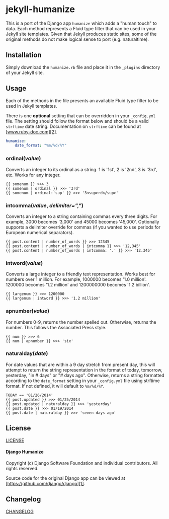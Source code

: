 # jekyll-humanize

This is a port of the Django app `humanize` which adds a "human touch" to data. Each method represents a Fluid type filter that can be used in your Jekyll site templates. Given that Jekyll produces static sites, some of the original methods do not make logical sense to port (e.g. naturaltime).

## Installation

Simply download the `humanize.rb` file and place it in the `_plugins` directory of your Jekyll site.

## Usage

Each of the methods in the file presents an available Fluid type filter to be used in Jekyll templates.

There is one **optional** setting that can be overridden in your `_config.yml` file. The setting should follow the format below and should be a valid `strftime` date string. Documentation on `strftime` can be found at [www.ruby-doc.com][2].

```yaml
humanize:
    date_format: "%m/%d/%Y"
```

### ordinal(_value_)

Converts an integer to its ordinal as a string. 1 is '1st', 2 is '2nd', 3 is '3rd', etc. Works for any integer.

```
{{ somenum }} >>> 3
{{ somenum | ordinal }} >>> '3rd'
{{ somenum | ordinal:'sup' }} >>> '3<sup>rd</sup>'
```

### intcomma(_value_, _delimiter=","_)

Converts an integer to a string containing commas every three digits. For example, 3000 becomes '3,000' and 45000 becomes '45,000'. Optionally supports a delimiter override for commas (if you wanted to use periods for European numerical separators).

```
{{ post.content | number_of_words }} >>> 12345
{{ post.content | number_of_words | intcomma }} >>> '12,345'
{{ post.content | number_of_words | intcomma: '.' }} >>> '12.345'
```

### intword(_value_)

Converts a large integer to a friendly text representation. Works best for numbers over 1 million. For example, 1000000 becomes '1.0 million'. 1200000 becomes '1.2 million' and 1200000000 becomes '1.2 billion'.

```
{{ largenum }} >>> 1200000
{{ largenum | intword }} >>> '1.2 million'
```

### apnumber(_value_)

For numbers 0-9, returns the number spelled out. Otherwise, returns the number. This follows the Associated Press style.

```
{{ num }} >>> 6
{{ num | apnumber }} >>> 'six'
```

### naturalday(_date_)

For date values that are within a 9 day stretch from present day, this will attempt to return the string representation in the format of today, tomorrow, yesterday, "in # days" or "# days ago". Otherwise, returns a string formatted according to the `date_format` setting in your `_config.yml` file using strftime format. If not defined, it will default to `%m/%d/%Y`.

```
TODAY == '01/26/2014'
{{ post.updated }} >>> 01/25/2014
{{ post.updated | naturalday }} >>> 'yesterday'
{{ post.date }} >>> 01/19/2014
{{ post.date | naturalday }} >>> 'seven days ago'
```

## License

[LICENSE](LICENSE)

#### Django Humanize

Copyright (c) Django Software Foundation and individual contributors.
All rights reserved.

Source code for the original Django app can be viewed at [https://github.com/django/django][1].

## Changelog

[CHANGELOG](CHANGELOG.md)

[1]: https://github.com/django/django
[2]: http://www.ruby-doc.org/core-2.1.0/Time.html#method-i-strftime
